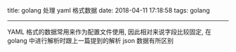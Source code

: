 title: golang 处理 yaml 格式数据
date: 2018-04-11 17:18:58
tags: golang

---

YAML 格式的数据常用来作为配置文件使用, 因此相对来说字段比较固定, 在 golang 中进行解析时跟上一篇提到的解析 json 数据有所区别

## 